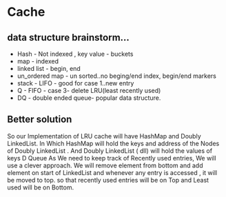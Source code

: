 # Cache 

data structure brainstorm...
-------------------------------
*  Hash - Not indexed , key value - buckets
*  map - indexed
*  linked list - begin, end
*  un_ordered map - un sorted..no beging/end index, begin/end markers
*  stack - LIFO - good for case 1..new entry 
*  Q - FIFO - case 3- delete LRU(least recently used)
*  DQ - double ended queue- popular data structure.

Better solution
-----------------
   So our Implementation of LRU cache will have HashMap and Doubly LinkedList.
   In Which HashMap will hold the keys and address of the Nodes of Doubly LinkedList .
   And Doubly LinkedList ( dll) will hold the values of keys  D Queue
   As We need to keep track of Recently used entries, We will use a clever approach.
   We will remove element from bottom and add element on start of LinkedList and whenever any entry is accessed , it will be moved to top.
  so that recently used entries will be on Top and Least used will be on Bottom.
